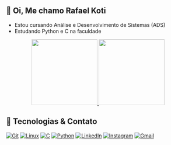 ## 👋 Oi, Me chamo Rafael Koti

- Estou cursando Análise e Desenvolvimento de Sistemas (ADS)  
- Estudando Python e C na faculdade

<div align="center">
  <a href="https://github.com/kotynn">
    <img height="180em" src="https://github-readme-stats.vercel.app/api?username=kotynn&show_icons=true&theme=dracula&include_all_commits=true&count_private=true"/>
    <img height="180em" src="https://github-readme-stats.vercel.app/api/top-langs/?username=kotynn&layout=compact&langs_count=8&theme=tokyonight"/>
  </a>
</div>

## 🚀 Tecnologias & Contato
[![Git](https://img.shields.io/badge/Git-F05032?style=for-the-badge&logo=git&logoColor=white)](https://git-scm.com/)
[![Linux](https://img.shields.io/badge/Linux-FCC624?style=for-the-badge&logo=linux&logoColor=black)](https://www.kernel.org/)
[![C](https://img.shields.io/badge/C-00599C?style=for-the-badge&logo=c&logoColor=white)](https://en.wikipedia.org/wiki/C_(programming_language))
[![Python](https://img.shields.io/badge/Python-3776AB?style=for-the-badge&logo=python&logoColor=white)](https://www.python.org)
[![LinkedIn](https://img.shields.io/badge/LinkedIn-0077B5?style=for-the-badge&logo=linkedin&logoColor=white)](https://www.linkedin.com/in/rafael-koti-b046b8352)
[![Instagram](https://img.shields.io/badge/Instagram-E4405F?style=for-the-badge&logo=instagram&logoColor=white)](https://www.instagram.com/kotynn.png/)
[![Gmail](https://img.shields.io/badge/Gmail-D14836?style=for-the-badge&logo=gmail&logoColor=white)](mailto:rafaelsugaikoti404@gmail.com)
